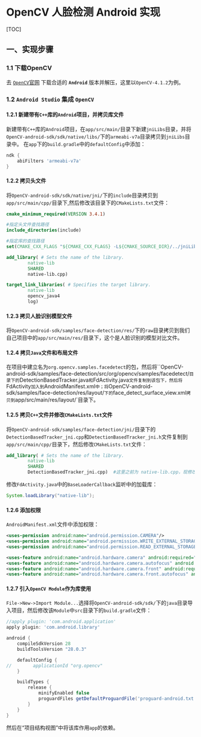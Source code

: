 # OpenCV 人脸检测 Android 实现

[TOC]

## 一、实现步骤

### 1.1 下载OpenCV

去 [`OpenCV`官网](https://opencv.org/releases/) 下载合适的 **`Android`** 版本并解压，这里以`OpenCV-4.1.2`为例。  

### 1.2 `Android Studio` 集成 `OpenCV`
#### 1.2.1 新建带有`C++`库的`Android`项目，并拷贝库文件
新建带有`C++`库的`Android`项目，在`app/src/main/`目录下新建`jniLibs`目录，并将`OpenCV-android-sdk/sdk/native/libs/`下的`armeabi-v7a`目录拷贝到`jniLibs`目录中。  在`app`下的`build.gradle`中的`defaultConfig`中添加：  

```groovy
ndk {
    abiFilters 'armeabi-v7a'
}
```

#### 1.2.2 拷贝头文件

将`OpenCV-android-sdk/sdk/native/jni/`下的`include`目录拷贝到`app/src/main/cpp/`目录下,然后修改该目录下的`CMakeLists.txt`文件：  

```cmake
cmake_minimum_required(VERSION 3.4.1)

#指定头文件查找路径
include_directories(include)

#指定库的查找路径
set(CMAKE_CXX_FLAGS "${CMAKE_CXX_FLAGS} -L${CMAKE_SOURCE_DIR}/../jniLibs/${CMAKE_ANDROID_ARCH_ABI}")

add_library( # Sets the name of the library.
        native-lib
        SHARED
        native-lib.cpp)

target_link_libraries( # Specifies the target library.
        native-lib
        opencv_java4
        log)
```

#### 1.2.3 拷贝人脸识别模型文件

将`OpenCV-android-sdk/samples/face-detection/res/`下的`raw`目录拷贝到我们自己项目中的`app/src/main/res/`目录下，这个是人脸识别的模型对比文件。

#### 1.2.4 拷贝`Java`文件和布局文件

在项目中建立名为`org.opencv.samples.facedetect`的包，然后将``OpenCV-android-sdk/samples/face-detection/src/org/opencv/samples/facedetect/`目录下的`DetectionBasedTracker.java`和`FdActivity.java`文件复制到该包下，然后将`FdActivity`加入到`AndroidManifest.xml`中；将`OpenCV-android-sdk/samples/face-detection/res/layout/`下的`face_detect_surface_view.xml`拷贝到`app/src/main/res/layout/`目录下。

#### 1.2.5 拷贝`C++`文件并修改`CMakeLists.txt`文件

将`OpenCV-android-sdk/samples/face-detection/jni/`目录下的`DetectionBasedTracker_jni.cpp`和`DetectionBasedTracker_jni.h`文件复制到`app/src/main/cpp/`目录下，然后修改`CMakeLists.txt`文件：  

```cmake
add_library( # Sets the name of the library.
        native-lib
        SHARED
        DetectionBasedTracker_jni.cpp)  #这里之前为 native-lib.cpp，现修改为 DetectionBasedTracker_jni.cpp
```

修改`FdActivity.java`中的`BaseLoaderCallback`监听中的加载库：  

```java
System.loadLibrary("native-lib");
```

#### 1.2.6 添加权限

`AndroidManifest.xml`文件中添加权限：  

```xml
<uses-permission android:name="android.permission.CAMERA"/>
<uses-permission android:name="android.permission.WRITE_EXTERNAL_STORAGE"/>
<uses-permission android:name="android.permission.READ_EXTERNAL_STORAGE"/>

<uses-feature android:name="android.hardware.camera" android:required="false"/>
<uses-feature android:name="android.hardware.camera.autofocus" android:required="false"/>
<uses-feature android:name="android.hardware.camera.front" android:required="false"/>
<uses-feature android:name="android.hardware.camera.front.autofocus" android:required="false"/>
```

#### 1.2.7 引入`OpenCV Module`作为库使用

`File->New->Import Module...`选择将`OpenCV-android-sdk/sdk/`下的`java`目录导入项目，然后修改该`Module`中`src`目录下的`build.gradle`文件：  

```groovy
//apply plugin: 'com.android.application'
apply plugin: 'com.android.library'

android {
    compileSdkVersion 28
    buildToolsVersion "28.0.3"

    defaultConfig {
//        applicationId "org.opencv"
    }

    buildTypes {
        release {
            minifyEnabled false
            proguardFiles getDefaultProguardFile('proguard-android.txt'), 'proguard-rules.txt'
        }
    }
}
```

然后在“项目结构视图”中将该库作用`app`的依赖。

